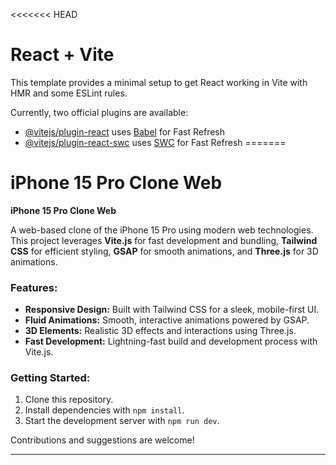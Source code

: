 <<<<<<< HEAD
# React + Vite

This template provides a minimal setup to get React working in Vite with HMR and some ESLint rules.

Currently, two official plugins are available:

- [@vitejs/plugin-react](https://github.com/vitejs/vite-plugin-react/blob/main/packages/plugin-react/README.md) uses [Babel](https://babeljs.io/) for Fast Refresh
- [@vitejs/plugin-react-swc](https://github.com/vitejs/vite-plugin-react-swc) uses [SWC](https://swc.rs/) for Fast Refresh
=======
# iPhone 15 Pro Clone Web


**iPhone 15 Pro Clone Web**

A web-based clone of the iPhone 15 Pro using modern web technologies. This project leverages **Vite.js** for fast development and bundling, **Tailwind CSS** for efficient styling, **GSAP** for smooth animations, and **Three.js** for 3D animations.

### Features:
- **Responsive Design:** Built with Tailwind CSS for a sleek, mobile-first UI.
- **Fluid Animations:** Smooth, interactive animations powered by GSAP.
- **3D Elements:** Realistic 3D effects and interactions using Three.js.
- **Fast Development:** Lightning-fast build and development process with Vite.js.

### Getting Started:
1. Clone this repository.
2. Install dependencies with `npm install`.
3. Start the development server with `npm run dev`.

Contributions and suggestions are welcome!

--- 
